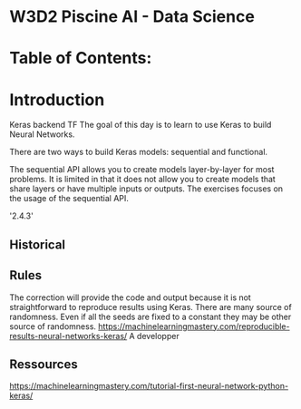 # W3D2  Piscine AI - Data Science 


# Table of Contents:


# Introduction
Keras backend TF
The goal of this day is to learn to use Keras to build Neural Networks. 

There are two ways to build Keras models: sequential and functional.

The sequential API allows you to create models layer-by-layer for most problems. It is limited in that it does not allow you to create models that share layers or have multiple inputs or outputs. The exercises focuses on the usage of the sequential API. 

'2.4.3'

## Historical



## Rules

The correction will provide the code and output because it is not straightforward to reproduce results using Keras. There are many source of randomness. Even if all the seeds are fixed to a constant they may be other source of randomness. https://machinelearningmastery.com/reproducible-results-neural-networks-keras/
A developper
## Ressources 
https://machinelearningmastery.com/tutorial-first-neural-network-python-keras/
